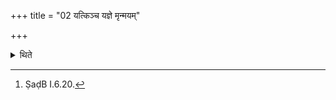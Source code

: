 +++
title = "02 यत्किञ्च यज्ञे मृन्मयम्"

+++

<details><summary>थिते</summary>

2. Whatever earthen utensil breaks in the course of the performance of sacrifice, one should throw it in water with bhūmirbhūmimagāt.[^1]   


[^1]: ṢaḍB I.6.20.
</details>
